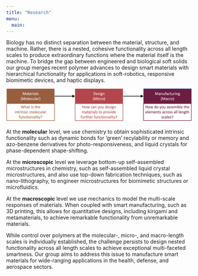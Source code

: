 ```yaml
---
title: "Research"
menu:
  main:
---
```


Biology has no distinct separation between the material, structure, and machine. Rather, there is a nested, cohesive functionality across all length scales to produce extraordinary functions where the material itself is the machine. To bridge the gap between engineered and biological soft solids our group merges recent polymer advances to design smart materials with hierarchical functionality for applications in soft-robotics, responsive biomimetic devices, and haptic displays. 

![image](../../static/images/pipeline.png)

At the **molecular** level, we use chemistry to obtain sophisticated intrinsic functionality such as dynamic bonds for ’green’ recylability or memory and azo-benzene derivatives for photo-responsiveness, and liquid crystals for phase-dependent shape-shifting. 

At the **microscopic** level we leverage bottom-up self-assembled microstructures in chemistry, such as self-assembled liquid crystal microstructures, and also use top-down fabrication techniques, such as nano-lithography, to engineer microstructures for biomimetic structures or microfluidics. 

At the **macroscopic** level we use mechanics to model the multi-scale responses of materials. When coupled with smart manufacturing, such as 3D printing, this allows for quantitative designs, including kirigami and metamaterials, to achieve remarkable functionality from unremarkable materials. 

While control over polymers at the molecular-, micro-, and macro-length scales is individually established, the challenge persists to design nested functionality across all length scales to achieve exceptional multi-faceted smartness. Our group aims to address this issue to manufacture smart materials for wide-ranging applications in the health, defense, and aerospace sectors.





